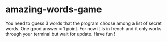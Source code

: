# amazing-words-game
You need to guess 3 words that the program choose among a list of secret words. One good answer = 1 point. 
For now it is in french and it only works through your terminal but wait for update. 
Have fun !
